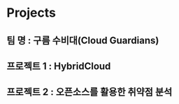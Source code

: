 # Projects
## 팀      명 : 구름 수비대(Cloud Guardians) 
## 프로젝트 1 : HybridCloud 
## 프로젝트 2 : 오픈소스를 활용한 취약점 분석 
